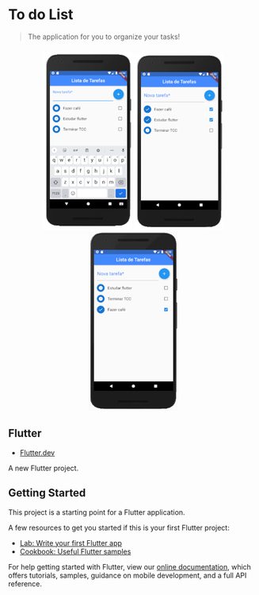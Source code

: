 # To do List

> The application for you to organize your tasks!

<h3 align="center">
<img alt="Flutter app" 
    src="https://github.com/matheusTA/todo_list_flutter/blob/master/snapshots/screen1.PNG?raw=true" width="180px"/>
  <img alt="Flutter App" 
    src="https://github.com/matheusTA/todo_list_flutter/blob/master/snapshots/screen2.PNG?raw=true" width="180px"/>
    	<img alt="Flutter app" 
    src="https://github.com/matheusTA/todo_list_flutter/blob/master/snapshots/video.gif?raw=true" width="180px"/>
</h3>

## Flutter

- [Flutter.dev](https://flutter.dev/)

A new Flutter project.

## Getting Started

This project is a starting point for a Flutter application.

A few resources to get you started if this is your first Flutter project:

- [Lab: Write your first Flutter app](https://flutter.dev/docs/get-started/codelab)
- [Cookbook: Useful Flutter samples](https://flutter.dev/docs/cookbook)

For help getting started with Flutter, view our
[online documentation](https://flutter.dev/docs), which offers tutorials,
samples, guidance on mobile development, and a full API reference.
